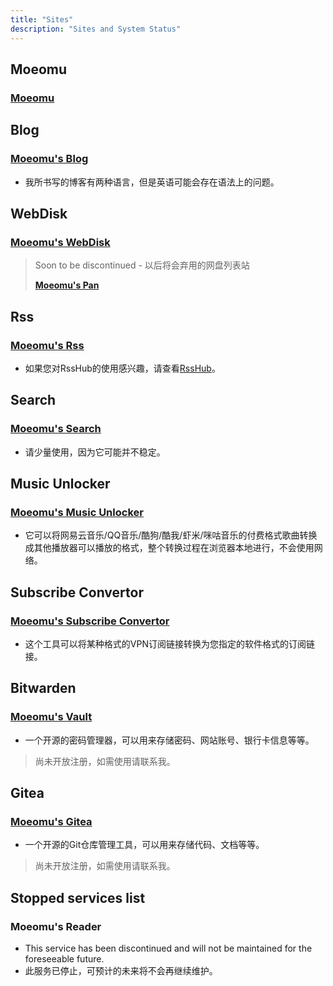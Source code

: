 ```yaml
---
title: "Sites"
description: "Sites and System Status"
---
```


## Moeomu

### [Moeomu](https://www.moeomu.com)

## Blog

### [Moeomu's Blog](https://blog.moeomu.com)

- 我所书写的博客有两种语言，但是英语可能会存在语法上的问题。

## WebDisk

### [Moeomu's WebDisk](https://disk.moeomu.com)

> Soon to be discontinued - 以后将会弃用的网盘列表站
>
> [**Moeomu's Pan**](https://pan.moeomu.com)

## Rss

### [Moeomu's Rss](https://rss.moeomu.com)

- 如果您对RssHub的使用感兴趣，请查看[RssHub](https://rsshub.app)。

## Search

### [Moeomu's Search](https://s.moeomu.com)

- 请少量使用，因为它可能并不稳定。

## Music Unlocker

### [Moeomu's Music Unlocker](https://unlock-music.moeomu.com)

- 它可以将网易云音乐/QQ音乐/酷狗/酷我/虾米/咪咕音乐的付费格式歌曲转换成其他播放器可以播放的格式，整个转换过程在浏览器本地进行，不会使用网络。

## Subscribe Convertor

### [Moeomu's Subscribe Convertor](https://sub.moeomu.com)

- 这个工具可以将某种格式的VPN订阅链接转换为您指定的软件格式的订阅链接。

## Bitwarden

### [Moeomu's Vault](https://vault.moeomu.com)

- 一个开源的密码管理器，可以用来存储密码、网站账号、银行卡信息等等。

> 尚未开放注册，如需使用请联系我。

## Gitea

### [Moeomu's Gitea](https://git.moeomu.com)

- 一个开源的Git仓库管理工具，可以用来存储代码、文档等等。

> 尚未开放注册，如需使用请联系我。

## Stopped services list

### Moeomu's Reader

- This service has been discontinued and will not be maintained for the foreseeable future.
- 此服务已停止，可预计的未来将不会再继续维护。
